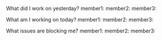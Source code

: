 What did I work on yesterday?
member1:
member2:
member3:

What am I working on today?
member1:
member2:
member3:

What issues are blocking me?
member1:
member2:
member3: